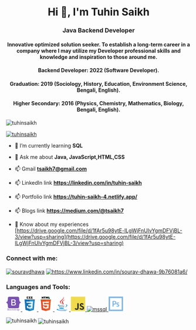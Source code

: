 <h1 align="center">Hi 👋, I'm Tuhin Saikh</h1>
<h3 align="center">Java Backend Developer</h3>
<h4 align="center">Innovative optimized solution seeker. To establish a long-term career in a company where I may utilize my Developer professional skills and knowledge and inspiration to those around me.</h4>
  
<h4 align="center">Backend Developer: 2022 (Software Developer).</h4>
<h4 align="center">Graduation: 2019 (Sociology, History, Education, Environment Science, Bengali, English).</h4>
<h4 align="center">Higher Secondary: 2016 (Physics, Chemistry, Mathematics, Biology, Bengali, English).</h4>

<p align="left"> <img src="https://komarev.com/ghpvc/?username=tuhinsaikh&label=Profile%20views&color=0e75b6&style=flat" alt="tuhinsaikh" /> </p>

<p align="left"> <a href="https://github.com/ryo-ma/github-profile-trophy"><img src="https://github-profile-trophy.vercel.app/?username=tuhinsaikh" alt="tuhinsaikh" /></a> </p>

- 🌱 I’m currently learning **SQL**

- 💬 Ask me about **Java, JavaScript,HTML,CSS**

- 📫 Gmail **tsaikh7@gmail.com**
- 📫 LinkedIn link **https://linkedin.com/in/tuhin-saikh**
- 📫 Portfolio link **https://tuhin-saikh-4.netlify.app/**
- 📫 Blogs link **https://medium.com/@tsaikh7**

- 📄 Know about my experiences [https://drive.google.com/file/d/1fAr5u98ytE-lLgWjFnUlvYgmDFVjBL-3/view?usp=sharing](https://drive.google.com/file/d/1fAr5u98ytE-lLgWjFnUlvYgmDFVjBL-3/view?usp=sharing)

<h3 align="left">Connect with me:</h3>
<p align="left">
<a href="https://twitter.com/tuhinsaikh3" target="_blank"><img align="center" src="https://raw.githubusercontent.com/rahuldkjain/github-profile-readme-generator/master/src/images/icons/Social/twitter.svg" alt="souravdhawa" height="30" width="40" /></a>
<a href="https://www.linkedin.com/in/tuhinsaikh/" target="_blank"><img align="center" src="https://raw.githubusercontent.com/rahuldkjain/github-profile-readme-generator/master/src/images/icons/Social/linked-in-alt.svg" alt="https://www.linkedin.com/in/sourav-dhawa-9b76081a6/" height="30" width="40" /></a>

<h3 align="left">Languages and Tools:</h3>
<p align="left"> <a href="https://getbootstrap.com" target="_blank" rel="noreferrer"> <img src="https://raw.githubusercontent.com/devicons/devicon/master/icons/bootstrap/bootstrap-plain-wordmark.svg" alt="bootstrap" width="40" height="40"/> </a> <a href="https://www.w3schools.com/css/" target="_blank" rel="noreferrer"> <img src="https://raw.githubusercontent.com/devicons/devicon/master/icons/css3/css3-original-wordmark.svg" alt="css3" width="40" height="40"/> </a> <a href="https://www.w3.org/html/" target="_blank" rel="noreferrer"> <img src="https://raw.githubusercontent.com/devicons/devicon/master/icons/html5/html5-original-wordmark.svg" alt="html5" width="40" height="40"/> </a> <a href="https://www.java.com" target="_blank" rel="noreferrer"> <img src="https://raw.githubusercontent.com/devicons/devicon/master/icons/java/java-original.svg" alt="java" width="40" height="40"/> </a> <a href="https://developer.mozilla.org/en-US/docs/Web/JavaScript" target="_blank" rel="noreferrer"> <img src="https://raw.githubusercontent.com/devicons/devicon/master/icons/javascript/javascript-original.svg" alt="javascript" width="40" height="40"/> </a> <a href="https://www.microsoft.com/en-us/sql-server" target="_blank" rel="noreferrer"> <img src="https://www.svgrepo.com/show/303229/microsoft-sql-server-logo.svg" alt="mssql" width="40" height="40"/> </a> <a href="https://www.photoshop.com/en" target="_blank" rel="noreferrer"> <img src="https://raw.githubusercontent.com/devicons/devicon/master/icons/photoshop/photoshop-line.svg" alt="photoshop" width="40" height="40"/> </a> </p>

<p><img align="left" src="https://github-readme-stats.vercel.app/api/top-langs?username=tuhinsaikh&show_icons=true&locale=en&layout=compact" alt="tuhinsaikh" /></p>

<p>&nbsp;<img align="center" src="https://github-readme-stats.vercel.app/api?username=tuhinsaikh&show_icons=true&locale=en" alt="tuhinsaikh" /></p>
